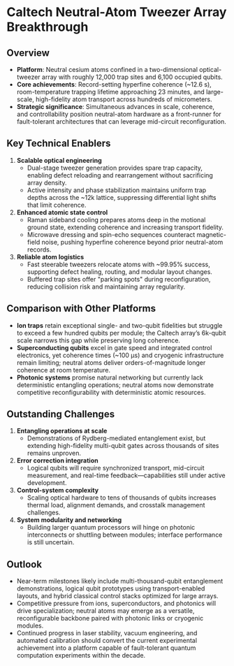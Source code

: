 # Caltech Neutral-Atom Tweezer Array Breakthrough

## Overview
- **Platform**: Neutral cesium atoms confined in a two-dimensional optical-tweezer array with roughly 12,000 trap sites and 6,100 occupied qubits.
- **Core achievements**: Record-setting hyperfine coherence (~12.6 s), room-temperature trapping lifetime approaching 23 minutes, and large-scale, high-fidelity atom transport across hundreds of micrometers.
- **Strategic significance**: Simultaneous advances in scale, coherence, and controllability position neutral-atom hardware as a front-runner for fault-tolerant architectures that can leverage mid-circuit reconfiguration.

## Key Technical Enablers
1. **Scalable optical engineering**
   - Dual-stage tweezer generation provides spare trap capacity, enabling defect reloading and rearrangement without sacrificing array density.
   - Active intensity and phase stabilization maintains uniform trap depths across the ~12k lattice, suppressing differential light shifts that limit coherence.
2. **Enhanced atomic state control**
   - Raman sideband cooling prepares atoms deep in the motional ground state, extending coherence and increasing transport fidelity.
   - Microwave dressing and spin-echo sequences counteract magnetic-field noise, pushing hyperfine coherence beyond prior neutral-atom records.
3. **Reliable atom logistics**
   - Fast steerable tweezers relocate atoms with ~99.95% success, supporting defect healing, routing, and modular layout changes.
   - Buffered trap sites offer "parking spots" during reconfiguration, reducing collision risk and maintaining array regularity.

## Comparison with Other Platforms
- **Ion traps** retain exceptional single- and two-qubit fidelities but struggle to exceed a few hundred qubits per module; the Caltech array’s 6k-qubit scale narrows this gap while preserving long coherence.
- **Superconducting qubits** excel in gate speed and integrated control electronics, yet coherence times (~100 μs) and cryogenic infrastructure remain limiting; neutral atoms deliver orders-of-magnitude longer coherence at room temperature.
- **Photonic systems** promise natural networking but currently lack deterministic entangling operations; neutral atoms now demonstrate competitive reconfigurability with deterministic atomic resources.

## Outstanding Challenges
1. **Entangling operations at scale**
   - Demonstrations of Rydberg-mediated entanglement exist, but extending high-fidelity multi-qubit gates across thousands of sites remains unproven.
2. **Error correction integration**
   - Logical qubits will require synchronized transport, mid-circuit measurement, and real-time feedback—capabilities still under active development.
3. **Control-system complexity**
   - Scaling optical hardware to tens of thousands of qubits increases thermal load, alignment demands, and crosstalk management challenges.
4. **System modularity and networking**
   - Building larger quantum processors will hinge on photonic interconnects or shuttling between modules; interface performance is still uncertain.

## Outlook
- Near-term milestones likely include multi-thousand-qubit entanglement demonstrations, logical qubit prototypes using transport-enabled layouts, and hybrid classical control stacks optimized for large arrays.
- Competitive pressure from ions, superconductors, and photonics will drive specialization; neutral atoms may emerge as a versatile, reconfigurable backbone paired with photonic links or cryogenic modules.
- Continued progress in laser stability, vacuum engineering, and automated calibration should convert the current experimental achievement into a platform capable of fault-tolerant quantum computation experiments within the decade.

